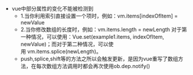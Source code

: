  - vue中部分属性的变化不能被检测到
    - 1.当你利用索引直接设置一个项时，例如：vm.items[indexOfItem] = newValue
    - 2.当你修改数组的长度时，例如：vm.items.length = newLength
对于第一种情况，可以使用：Vue.set(example1.items, indexOfItem, newValue)；而对于第二种情况，可以使用 vm.items.splice(newLength)。
    - push,splice,shift等的方法之所以会触发更新，是因为vue重写了数组方法，在每次数组方法调用时都会再次使用ob.dep.notify()
